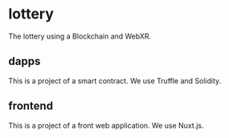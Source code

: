 # lottery
The lottery using a Blockchain and WebXR.

## dapps
This is a project of a smart contract. We use Truffle and Solidity.

## frontend
This is a project of a front web application. We use Nuxt.js.
